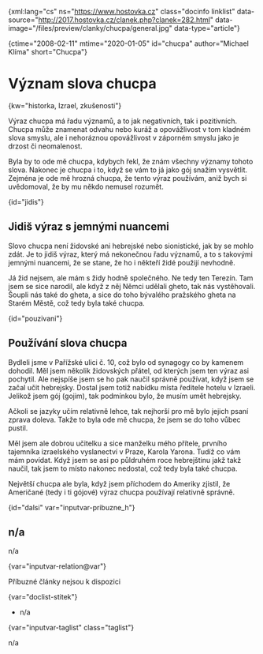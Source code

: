 
{xml:lang="cs" ns="https://www.hostovka.cz" class="docinfo linklist" data-source="http://2017.hostovka.cz/clanek.php?clanek=282.html" data-image="/files/preview/clanky/chucpa/general.jpg" data-type="article"}

{ctime="2008-02-11" mtime="2020-01-05" id="chucpa" author="Michael Klíma" short="Chucpa"}

# Význam slova chucpa

<!-- generated attribute kw by user_updatekw.sh on 2021-01-05, do not edit -->

{kw="historka, Izrael, zkušenosti"}

Výraz chucpa má řadu významů, a to jak negativních, tak i pozitivních. Chucpa může znamenat odvahu nebo kuráž a opovážlivost v tom kladném slova smyslu, ale i nehoráznou opovážlivost v záporném smyslu jako je drzost či neomalenost.

Byla by to ode mě chucpa, kdybych řekl, že znám všechny významy tohoto slova. Nakonec je chucpa i to, když se vám to já jako gój snažím vysvětlit. Zejména je ode mě hrozná chucpa, že tento výraz používám, aniž bych si uvědomoval, že by mu někdo nemusel rozumět.

{id="jidis"}

## Jidiš výraz s jemnými nuancemi

Slovo chucpa není židovské ani hebrejské nebo sionistické, jak by se mohlo zdát. Je to jidiš výraz, který má nekonečnou řadu významů, a to s takovými jemnými nuancemi, že se stane, že ho i někteří židé použijí nevhodně.

Já žid nejsem, ale mám s židy hodně společného. Ne tedy ten Terezín. Tam jsem se sice narodil, ale když z něj Němci udělali gheto, tak nás vystěhovali. Šoupli nás také do gheta, a sice do toho bývalého pražského gheta na Starém Městě, což tedy byla také chucpa.

{id="pouzivani"}

## Používání slova chucpa

Bydleli jsme v Pařížské ulici č. 10, což bylo od synagogy co by kamenem dohodil. Měl jsem několik židovských přátel, od kterých jsem ten výraz asi pochytil. Ale nejspíše jsem se ho pak naučil správně používat, když jsem se začal učit hebrejsky. Dostal jsem totiž nabídku místa ředitele hotelu v Izraeli. Jelikož jsem gój (gojim), tak podmínkou bylo, že musím umět hebrejsky.

Ačkoli se jazyky učím relativně lehce, tak nejhorší pro mě bylo jejich psaní zprava doleva. Takže to byla ode mě chucpa, že jsem se do toho vůbec pustil.

Měl jsem ale dobrou učitelku a sice manželku mého přítele, prvního tajemníka izraelského vyslanectví v Praze, Karola Yarona. Tudíž co vám mám povídat. Když jsem se asi po půldruhém roce hebrejštinu jakž takž naučil, tak jsem to místo nakonec nedostal, což tedy byla také chucpa.

Největší chucpa ale byla, když jsem příchodem do Ameriky zjistil, že Američané (tedy i ti gójové) výraz chucpa používají relativně správně.

{id="dalsi" var="inputvar-pribuzne_h"}

## n/a

n/a

{var="inputvar-relation@var"}

Příbuzné články nejsou k dispozici

{var="doclist-stitek"}

  * n/a

{var="inputvar-taglist" class="taglist"}

n/a

